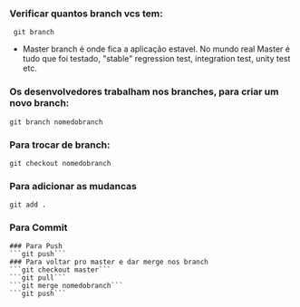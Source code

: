 ### Verificar quantos branch vcs tem:  
```
 git branch  
```
* Master branch é onde fica a aplicação estavel. No mundo real Master é tudo que foi testado, "stable" regression test, integration test, unity test etc.


### Os desenvolvedores trabalham nos branches, para criar um novo branch:
```
git branch nomedobranch
```  
### Para trocar de branch: 
```git checkout nomedobranch```   

### Para adicionar as mudancas   
```git add . ```   
### Para Commit   
```git commit -m 'Mensagem'   
### Para Push   
```git push```   
### Para voltar pro master e dar merge nos branch  
```git checkout master```  
```git pull```     
```git merge nomedobranch```   
```git push```   